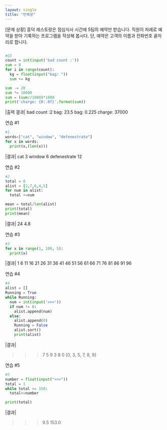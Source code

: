 ```yaml
---
layout: single
title: "반복문"
---
```


[문제 상황] 
 흥덕 레스토랑은 점심식사 시간에 5팀의 예약만 받습니다. 직원이 차례로 예약을 받아 기록하는 프로그램을 작성해 봅시다.   단, 예약은 고객의 이름과 전화번호 끝자리로 합니다. 

~~~python

#Q3
count = int(input('bad count :'))
sum = 0
for i in range(count):
  kg = float(input("bag: "))
  sum += kg

sum -= 20
sum *= 10000
sum = (sum//1000)*1000
print('charge: {0:.0f}'.format(sum))
~~~

|출력 결과|
bad count :2
bag: 23.5
bag: 0.225
charge: 37000

연습 #1

~~~python
#1
words=["cat", "window", "defenestrate"]
for x in words:
  print(x,(len(x)))
~~~

|결과|
cat 3
window 6
defenestrate 12

연습 #2

~~~python
#2
total = 0
alist = [2,7,6,4,5]
for num in alist:
  total +=num

mean = total/len(alist)
print(total)
print(mean)
~~~

|결과|
24
4.8

연습 #3

~~~python
#3
for x in range(1, 100, 5):
  print(x)
~~~

|결과|
1
6
11
16
21
26
31
36
41
46
51
56
61
66
71
76
81
86
91
96

연습 #4

~~~python
#4
alist = []
Running = True
while Running:
  num = int(input('>>>'))
  if num != 0:
    alist.append(num)
  else:
    alist.append(0)
    Running = False
    alist.sort()
    print(alist)
~~~


|결과|
>>>7
>>>5
>>>9
>>>3
>>>8
>>>0
[0, 3, 5, 7, 8, 9]

연습 #5

~~~python
#5
number = float(input(">>>"))
total = 1
while total <= 150:
  total+=number

print(total)
~~~

|결과|
>>>9.5
153.0

